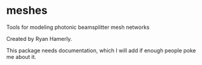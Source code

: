 # meshes
Tools for modeling photonic beamsplitter mesh networks

Created by Ryan Hamerly.

This package needs documentation, which I will add if enough people poke me about it.
